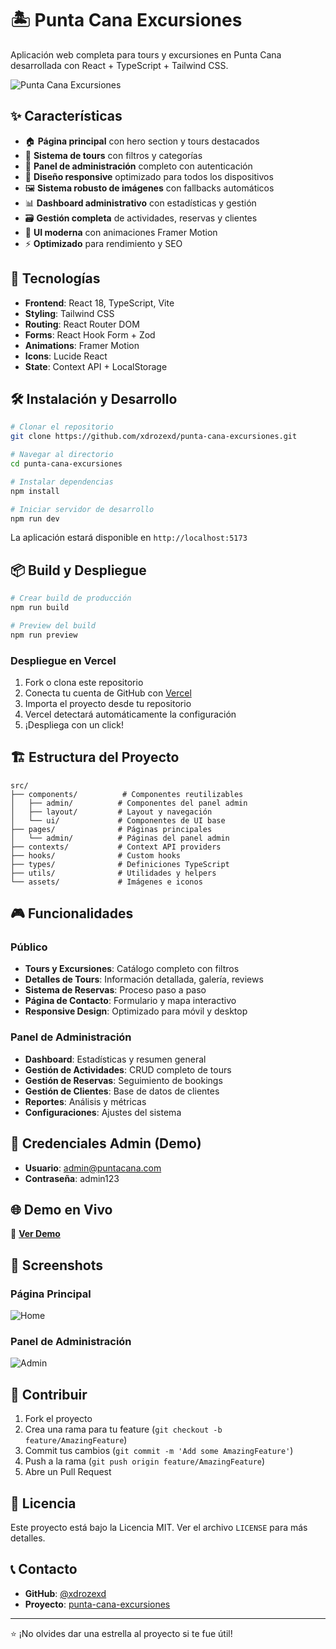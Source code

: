 # 🏝️ Punta Cana Excursiones

Aplicación web completa para tours y excursiones en Punta Cana desarrollada con React + TypeScript + Tailwind CSS.

![Punta Cana Excursiones](https://images.pexels.com/photos/3601425/pexels-photo-3601425.jpeg?auto=compress&cs=tinysrgb&w=1200&h=400&fit=crop)

## ✨ Características

- 🏠 **Página principal** con hero section y tours destacados
- 🎯 **Sistema de tours** con filtros y categorías
- 👤 **Panel de administración** completo con autenticación
- 📱 **Diseño responsive** optimizado para todos los dispositivos
- 🖼️ **Sistema robusto de imágenes** con fallbacks automáticos
- 📊 **Dashboard administrativo** con estadísticas y gestión
- 🗃️ **Gestión completa** de actividades, reservas y clientes
- 🎨 **UI moderna** con animaciones Framer Motion
- ⚡ **Optimizado** para rendimiento y SEO

## 🚀 Tecnologías

- **Frontend**: React 18, TypeScript, Vite
- **Styling**: Tailwind CSS
- **Routing**: React Router DOM
- **Forms**: React Hook Form + Zod
- **Animations**: Framer Motion
- **Icons**: Lucide React
- **State**: Context API + LocalStorage

## 🛠️ Instalación y Desarrollo

```bash
# Clonar el repositorio
git clone https://github.com/xdrozexd/punta-cana-excursiones.git

# Navegar al directorio
cd punta-cana-excursiones

# Instalar dependencias
npm install

# Iniciar servidor de desarrollo
npm run dev
```

La aplicación estará disponible en `http://localhost:5173`

## 📦 Build y Despliegue

```bash
# Crear build de producción
npm run build

# Preview del build
npm run preview
```

### Despliegue en Vercel

1. Fork o clona este repositorio
2. Conecta tu cuenta de GitHub con [Vercel](https://vercel.com)
3. Importa el proyecto desde tu repositorio
4. Vercel detectará automáticamente la configuración
5. ¡Despliega con un click!

## 🏗️ Estructura del Proyecto

```
src/
├── components/          # Componentes reutilizables
│   ├── admin/          # Componentes del panel admin
│   ├── layout/         # Layout y navegación
│   └── ui/             # Componentes de UI base
├── pages/              # Páginas principales
│   └── admin/          # Páginas del panel admin
├── contexts/           # Context API providers
├── hooks/              # Custom hooks
├── types/              # Definiciones TypeScript
├── utils/              # Utilidades y helpers
└── assets/             # Imágenes e iconos
```

## 🎮 Funcionalidades

### Público
- **Tours y Excursiones**: Catálogo completo con filtros
- **Detalles de Tours**: Información detallada, galería, reviews
- **Sistema de Reservas**: Proceso paso a paso
- **Página de Contacto**: Formulario y mapa interactivo
- **Responsive Design**: Optimizado para móvil y desktop

### Panel de Administración
- **Dashboard**: Estadísticas y resumen general
- **Gestión de Actividades**: CRUD completo de tours
- **Gestión de Reservas**: Seguimiento de bookings
- **Gestión de Clientes**: Base de datos de clientes
- **Reportes**: Análisis y métricas
- **Configuraciones**: Ajustes del sistema

## 🔑 Credenciales Admin (Demo)

- **Usuario**: admin@puntacana.com
- **Contraseña**: admin123

## 🌐 Demo en Vivo

🔗 **[Ver Demo](https://punta-cana-excursiones.vercel.app)**

## 📸 Screenshots

### Página Principal
![Home](https://images.pexels.com/photos/3601425/pexels-photo-3601425.jpeg?auto=compress&cs=tinysrgb&w=800)

### Panel de Administración
![Admin](https://images.pexels.com/photos/7988079/pexels-photo-7988079.jpeg?auto=compress&cs=tinysrgb&w=800)

## 🤝 Contribuir

1. Fork el proyecto
2. Crea una rama para tu feature (`git checkout -b feature/AmazingFeature`)
3. Commit tus cambios (`git commit -m 'Add some AmazingFeature'`)
4. Push a la rama (`git push origin feature/AmazingFeature`)
5. Abre un Pull Request

## 📄 Licencia

Este proyecto está bajo la Licencia MIT. Ver el archivo `LICENSE` para más detalles.

## 📞 Contacto

- **GitHub**: [@xdrozexd](https://github.com/xdrozexd)
- **Proyecto**: [punta-cana-excursiones](https://github.com/xdrozexd/punta-cana-excursiones)

---

⭐ ¡No olvides dar una estrella al proyecto si te fue útil!
